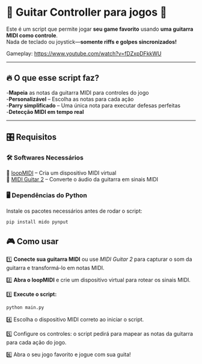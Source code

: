 # 🎸 Guitar Controller para jogos 🎸

Este é um script que permite jogar **seu game favorito** usando **uma guitarra MIDI como controle**.  
Nada de teclado ou joystick—**somente riffs e golpes sincronizados!**  

Gameplay: https://www.youtube.com/watch?v=fDZxpDFkkWU

---

## 🔥 O que esse script faz?

-**Mapeia** as notas da guitarra MIDI para controles do jogo  
-**Personalizável** – Escolha as notas para cada ação  
-**Parry simplificado** – Uma única nota para executar defesas perfeitas  
-**Detecção MIDI em tempo real**  

---

## 🎛 Requisitos

### 🛠 **Softwares Necessários**
🔹 [loopMIDI](https://www.tobias-erichsen.de/software/loopmidi.html) – Cria um dispositivo MIDI virtual  
🔹 [MIDI Guitar 2](https://www.amplesound.net/en/index.asp) – Converte o áudio da guitarra em sinais MIDI  

### 🖥 **Dependências do Python**
Instale os pacotes necessários antes de rodar o script:  
```bash
pip install mido pynput
```
## 🎮 Como usar

1️⃣ **Conecte sua guitarra MIDI** ou use *MIDI Guitar 2* para capturar o som da guitarra e transformá-lo em notas MIDI.  

2️⃣ **Abra o loopMIDI** e crie um dispositivo virtual para rotear os sinais MIDI.  

3️⃣ **Execute o script:**  

   ```bash
   python main.py
```

4️⃣ Escolha o dispositivo MIDI correto ao iniciar o script.

5️⃣ Configure os controles: o script pedirá para mapear as notas da guitarra para cada ação do jogo.

6️⃣ Abra o seu jogo favorito e jogue com sua guita!



